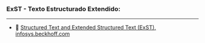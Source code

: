 ### ExST - Texto Estructurado Extendido:

***
- 🔗 [Structured Text and Extended Structured Text (ExST), infosys.beckhoff.com](https://infosys.beckhoff.com/content/1033/tc3_plc_intro/2528221835.html?id=6103164662326938961)